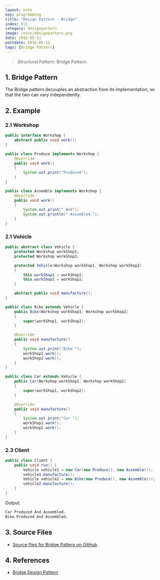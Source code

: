 ```yaml
---
layout: note
key: programming
title: "Design Pattern - Bridge"
index: 511
category: designpattern
image: /note/designpattern.png
date: 2016-05-11
postdate: 2016-05-11
tags: [Bridge Pattern]
---
```


> Structural Pattern: Bridge Pattern.

## 1. Bridge Pattern
The Bridge pattern decouples an abstraction from its implementation, so that the two can vary independently.

## 2. Example
### 2.1 Workshop
```java
public interface Workshop {
    abstract public void work();
}

public class Produce implements Workshop {
    @Override
    public void work()
    {
        System.out.print("Produced");
    }
}

public class Assemble implements Workshop {
    @Override
    public void work()
    {
        System.out.print(" And");
        System.out.println(" Assembled.");
    }
}
```
### 2.1 Vehicle
```java
public abstract class Vehicle {
    protected Workshop workShop1;
    protected Workshop workShop2;

    protected Vehicle(Workshop workShop1, Workshop workShop2)
    {
        this.workShop1 = workShop1;
        this.workShop2 = workShop2;
    }

    abstract public void manufacture();
}

public class Bike extends Vehicle {
    public Bike(Workshop workShop1, Workshop workShop2)
    {
        super(workShop1, workShop2);
    }

    @Override
    public void manufacture()
    {
        System.out.print("Bike ");
        workShop1.work();
        workShop2.work();
    }
}

public class Car extends Vehicle {
    public Car(Workshop workShop1, Workshop workShop2)
    {
        super(workShop1, workShop2);
    }

    @Override
    public void manufacture()
    {
        System.out.print("Car ");
        workShop1.work();
        workShop2.work();
    }
}
```
### 2.3 Client
```java
public class Client {
    public void run() {
        Vehicle vehicle1 = new Car(new Produce(), new Assemble());
        vehicle1.manufacture();
        Vehicle vehicle2 = new Bike(new Produce(), new Assemble());
        vehicle2.manufacture();
    }
}
```
Output.
```sh
Car Produced And Assembled.
Bike Produced And Assembled.
```

## 3. Source Files
* [Source files for Bridge Pattern on GitHub](https://github.com/jojozhuang/design-patterns-java/tree/master/design-pattern-bridge)

## 4. References
* [Bridge Design Pattern](https://www.geeksforgeeks.org/bridge-design-pattern/)
